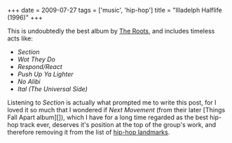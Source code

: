 +++
date = 2009-07-27
tags = ['music', 'hip-hop']
title = "Illadelph Halflife (1996)"
+++

This is undoubtedly the best album by [The Roots], and includes timeless
acts like:

-   *Section*
-   *Wot They Do*
-   *Respond/React*
-   *Push Up Ya Lighter*
-   *No Alibi*
-   *Ital (The Universal Side)*

Listening to *Section* is actually what prompted me to write this post,
for I loved it so much that I wondered if *Next Movement* (from their
later \[Things Fall Apart album\]\[\]), which I have for a long time
regarded as the best hip-hop track ever, deserves it\'s position at the
top of the group\'s work, and therefore removing it from the list of
[hip-hop landmarks].

  [The Roots]: http://en.wikipedia.org/wiki/The_Roots
  [hip-hop landmarks]: http://tshepang.net/top-tracks-hip-hop
